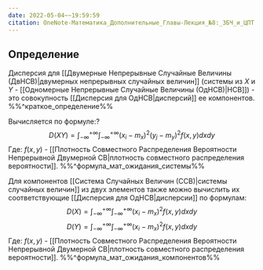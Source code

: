```yaml
---
date: 2022-05-04~~19:59:59
citation: OneNote-Математика_Дополнительные_Главы-Лекция_№8:_ЗБЧ_и_ЦПТ
---
```

## Определение
Дисперсия для [[Двумерные Непрерывные Случайные Величины (ДвНСВ)|двумерных непрерывных случайных величин]] (системы из $X$ и $Y$ - [[Одномерные Непрерывные Случайные Величины (ОдНСВ)|НСВ]]) - это совокупность [[Дисперсия для ОдНСВ|дисперсий]] ее компонентов.
%%^краткое_определение%%

Вычисляется по формуле:?
$$D(XY) = \int^{+\infty}_{-\infty}{\int^{+\infty}_{-\infty}{(x_i - m_x)^2(y_j - m_y)^2f(x,y)dx}dy}$$
Где: $f(x,y)$ - [[Плотность Совместного Распределения Вероятности Непрерывной Двумерной СВ|плотность совместного распределения вероятности]].
%%^формула_мат_ожидания_системы%%

Для компонентов [[Система Случайных Величин (ССВ)|системы случайных величин]] из двух элементов также можно вычислить их соответствующие [[Дисперсия для ОдНСВ|дисперсии]] по формулам:
$$D(X) = \int^{+\infty}_{-\infty}{\int^{+\infty}_{-\infty}{(x_i - m_x)^2f(x,y)dx}dy}$$
$$D(Y) = \int^{+\infty}_{-\infty}{\int^{+\infty}_{-\infty}{(x_i - m_x)^2f(x,y)dx}dy}$$
Где: $f(x,y)$ - [[Плотность Совместного Распределения Вероятности Непрерывной Двумерной СВ|плотность совместного распределения вероятности]].
%%^формула_мат_ожидания_компонентов%%